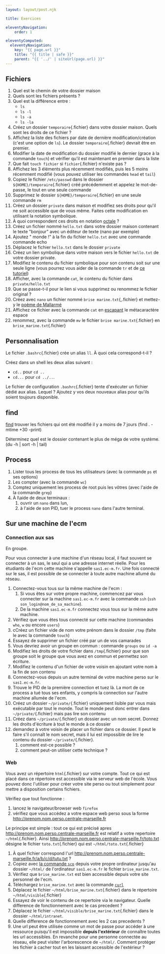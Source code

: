```yaml
---
layout: layout/post.njk

title: Exercices

eleventyNavigation:
    order: 1

eleventyComputed:
  eleventyNavigation:
    key: "{{ page.url }}"
    title: "{{ title | safe }}"
    parent: "{{ '../' | siteUrl(page.url) }}"
---
```


## Fichiers

1. Quel est le chemin de votre dossier maison
2. Quels sont les fichiers présents ?
3. Quel est la différence entre :
   - `ls`
   - `ls -l`
   - `ls -a`
   - `ls -la`
4. Créez un dossier `temporaire`{.fichier} dans votre dossier maison. Quels sont les droits de ce fichier ?
5. Affichez la liste des fichiers par date de dernière modification/création (c'est une option de `ls`). Le dossier `temporaire`{.fichier} devrait être en premier.
6. Modifier la date de modification du dossier modifié le dernier (grace à la commande `touch`) et vérifier qu'il est maintenant en premier dans la liste
7. Que fait `touch fichier` si `fichier`{.fichier} n'existe pas ?
8. Affichez les 3 éléments plus récemment modifiés, puis les 5 moins récemment modifié (vous pouvez utiliser les commandes `head` et `tail`)
9. Copiez le fichier `/etc/passwd` dans le dossier `${HOME}/temporaire`{.fichier} créé précédemment et appelez le mot-de-passe, le tout en une seule commande
10. Supprimez le dossier `${HOME}/temporaire`{.fichier} en une seule commande `rm`
11. Créez un dossier `private` dans maison et modifiez ses droits pour qu'il ne soit accessible que de vous même. Faites cette modification en utilisant la notation symbolique.
12. À quoi correspondent ces droits en notation [octale](https://docs.oracle.com/cd/E19504-01/802-5750/6i9g464pv/index.html) ?
13. Créez un fichier nommé `hello.txt` dans votre dossier maison contenant le texte "bonjour" avec un éditeur de texte (nano par exemple)
14. Ajoutez " monde !" à la fin du fichier `hello.txt` avec une commande commande echo
15. Déplacez le fichier `hello.txt` dans le dossier `private`
16. Créez un lien symbolique dans votre maison vers le fichier `hello.txt` de votre dossier private.
17. Modifiez le contenu du fichier symbolique pour son contenu soit sur une seule ligne (vous pourrez vous aider de la commande `tr` et de [ce tutoriel](https://www.baeldung.com/linux/join-multiple-lines))
18. Afficher, avec la commande `cat`, le contenu du fichier dans `private/hello.txt`
19. Que se passe-t-il pour le lien si vous supprimez ou renommez le fichier original ?
20. Créez avec `nano` un fichier nommé `brise marine.txt`{,.fichier} et mettez-y le [poème de Mallarmé](https://www.poetica.fr/poeme-109/stephane-mallarme-brise-marine/)
21. Affichez ce fichier avec la commande `cat` en [escapant](https://www.shellscript.sh/escape.html) le métacaractère espace
22. renommez, avec la commande `mv` le fichier `brise marine.txt`{.fichier} en `brise_marine.txt`{.fichier}

## Personnalisation

Le fichier `.bashrc`{.fichier} crée un alias `ll`. À quoi cela correspond-t-il ?

Créez dans un shell les deux alias suivant :

- `cd..` pour `cd ..`
- `cd...` pour `cd ../..`.

Le fichier de configuration `.bashrc`{.fichier} tente d'exécuter un fichier dédié aux alias. Lequel ? Ajoutez y vos deux nouveaux alias pour qu'ils soient toujours disponible.

## find

[find](https://shapeshed.com/unix-find/)
trouver les fichiers qui ont été modifié il y a moins de 7 jours (find . -mtime +30 -print)

Déterminez quel est le dossier contenant le plus de méga de votre système.(du -h | sort -h | tail)

## Process

1. Lister tous les process de tous les utilisateurs (avec la commande `ps` et ses options)
2. Les compter (avec la commande `wc`)
3. Comptez uniquement les process de root puis les vôtres (avec l'aide de la commande `grep`)
4. À l\aide de deux terminaux :
   1. ouvrir un `nano` dans lun,
   2. à l'aide de son PID, tuer le process `nano` dans l'autre terminal.

## Sur une machine de l'ecm

### Connection aux sas

En groupe.

Pour vous connecter à une machine d'un réseau local, il faut souvent se connecter à un sas, le seul qui a une adresse internet réelle. Pour les étudiants de l'ecm cette machine s'appelle `sas1.ec-m.fr`. Une fois connecté sur le sas, il est possible de se connecter à toute autre machine allumé du réseau.

1. Connectez-vous tous sur la même machine de l'ecm :
   1. Si vous êtes sur votre propre machine, commencez par vous connecter sur la machine `sas1.ec-m.fr` avec la commande `ssh` (`ssh son_login@nom_de_sa_machine`).
   2. De la machine `sas1.ec-m.fr` connectez vous tous sur la même autre machine.
2. Vérifiez que vous êtes tous connecté sur cette machine (commandes `who`, `w` ou encore `users`)
3. cCréez un fichier vide de nom votre prénom dans le dossier `/tmp` (faite le avec la commande `touch`)
4. Essayez de supprimer un fichier créé par un de vos camarades
5. Vous devriez avoir un groupe en commun : commande `groups` ou `id -a`
6. Modifiez les droits de votre fichier dans `/tmp`{.fichier} pour que son groupe soit le groupe que vous avez en commun et permettez son écriture.
7. Modifiez le contenu d'un fichier de votre voisin en ajoutant votre nom à la fin de son contenu
8. Connectez-vous depuis un autre terminal de votre machine perso sur le `sas1.ec-m.fr`.
9. Trouve le PID de la première connection et tuez là. La mort de ce process a tué tous ses enfants, y compris la connection sur l'autre machine allumée de l'ecm.
10. Créez un dossier `~/private/`{.fichier} uniquement lisible par vous mais exécutable par tout le monde. Tout le monde peut donc entrer dans `~/private/`{.fichier} mais pas lire son contenu
11. Créez dans `~/private/`{.fichier} un dossier avec un nom secret. Donnez les droits d'écriture à tout le monde à ce dossier
12. demandez à votre voisin de placer un fichier dans ce dossier. Il peut le faire s'il connaît le nom secret, mais il lui est impossible de lire le contenu du dossier `~/private/`{.fichier}.
    1. comment est-ce possible ?
    2. comment peut-on utiliser cette technique ?

### Web

Vous avez un répertoire `html`{.fichier} sur votre compte. Tout ce qui est placé dans ce répertoire est accessible via le serveur web de l'école. Vous pouvez donc l'utiliser pour créer votre site perso ou tout simplement pour mettre a disposition certains fichiers.

Vérifiez que tout fonctionne :

1. lancez le navigateur/browser web `firefox`
2. vérifiez que vous accédez a votre espace web perso sous la forme <http://prenom.nom.perso.centrale-marseille.fr>

Le principe est simple : tout ce qui est précisé apres <http://prenom.nom.perso.centrale-marseille.fr> est relatif a votre repertoire `~/html`{.fichier}. Ainsi <http://prenom.nom.perso.centrale-marseille.fr/toto.txt> désigne le fichier `toto.txt`{.fichier} qui est `~/html/toto.txt`{.fichier}

1. À quel fichier correspond l'url <http://prenom.nom.perso.centrale-marseille.fr/a/b/c/d/tutu.txt> ?
2. Copiez avec [la commande `scp`](https://linuxize.com/post/how-to-use-scp-command-to-securely-transfer-files/) depuis votre propre ordinateur jusqu'au dossier `~/html/` de l'ordinateur `sas1.ec-m.fr` le fichier `brise_marine.txt`.
3. Vérifiez que `brise_marine.txt` est bien accessible depuis votre site personnel de l'ecm.
4. Téléchargez `brise_marine.txt` avec la commande [`curl`](https://www.youtube.com/watch?v=APtOavXTv5M&list=PLShDm2AZYnK1SdG3dufPdCqk08sOahUBP&index=9)
5. Déplacez le fichier `~/html/brise_marine.txt`{.fichier} dans le répertoire `~/html/visible`{.fichier}
6. Essayez de voir le contenu de ce repertoire via le navigateur. Quelle difference de fonctionnement avec le cas precedent ?
7. Déplacez le fichier `~/html/visible/brise_marine.txt`{.fichier} dans le dossier `~/html/intranet`.
8. Quelle difference de fonctionnement avec les 2 cas precedents ?
9. Une url peut être utilisée comme un mot de passe pour accéder à une ressource puisqu'il est impossible **depuis l'extérieur** de connaître toutes les url accessibles. En revanche pour une personne connectée au réseau, elle peut visiter l'arborescence de `~/html/`. Comment protéger les fichier à cacher tout en les laissant accessible de l'extérieur ?

